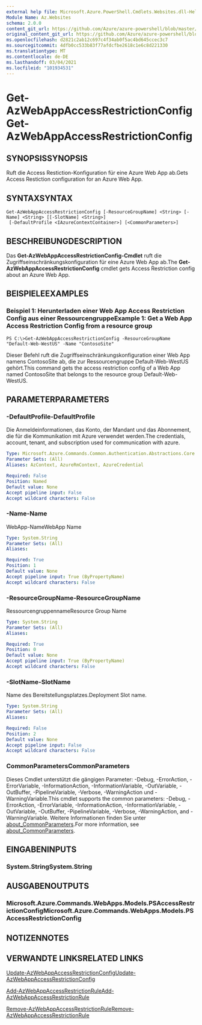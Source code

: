 ```yaml
---
external help file: Microsoft.Azure.PowerShell.Cmdlets.Websites.dll-Help.xml
Module Name: Az.Websites
schema: 2.0.0
content_git_url: https://github.com/Azure/azure-powershell/blob/master/src/Websites/Websites/help/Get-AzWebAppAccessRestrictionConfig.md
original_content_git_url: https://github.com/Azure/azure-powershell/blob/master/src/Websites/Websites/help/Get-AzWebAppAccessRestrictionConfig.md
ms.openlocfilehash: d2821c2ab12c697c4f34ab0f5ac4bd645ccec3c7
ms.sourcegitcommit: 4dfb0cc533b83f77afdcfbe2618c1e6c8d221330
ms.translationtype: MT
ms.contentlocale: de-DE
ms.lasthandoff: 03/04/2021
ms.locfileid: "101934531"
---
```

# <span data-ttu-id="6cb21-101">Get-AzWebAppAccessRestrictionConfig</span><span class="sxs-lookup"><span data-stu-id="6cb21-101">Get-AzWebAppAccessRestrictionConfig</span></span>

## <span data-ttu-id="6cb21-102">SYNOPSIS</span><span class="sxs-lookup"><span data-stu-id="6cb21-102">SYNOPSIS</span></span>
<span data-ttu-id="6cb21-103">Ruft die Access Restiction-Konfiguration für eine Azure Web App ab.</span><span class="sxs-lookup"><span data-stu-id="6cb21-103">Gets Access Restiction configuration for an Azure Web App.</span></span>

## <span data-ttu-id="6cb21-104">SYNTAX</span><span class="sxs-lookup"><span data-stu-id="6cb21-104">SYNTAX</span></span>

```
Get-AzWebAppAccessRestrictionConfig [-ResourceGroupName] <String> [-Name] <String> [[-SlotName] <String>]
 [-DefaultProfile <IAzureContextContainer>] [<CommonParameters>]
```

## <span data-ttu-id="6cb21-105">BESCHREIBUNG</span><span class="sxs-lookup"><span data-stu-id="6cb21-105">DESCRIPTION</span></span>
<span data-ttu-id="6cb21-106">Das **Get-AzWebAppAccessRestrictionConfig-Cmdlet** ruft die Zugriffseinschränkungskonfiguration für eine Azure Web App ab.</span><span class="sxs-lookup"><span data-stu-id="6cb21-106">The **Get-AzWebAppAccessRestrictionConfig** cmdlet gets Access Restriction config about an Azure Web App.</span></span>

## <span data-ttu-id="6cb21-107">BEISPIELE</span><span class="sxs-lookup"><span data-stu-id="6cb21-107">EXAMPLES</span></span>

### <span data-ttu-id="6cb21-108">Beispiel 1: Herunterladen einer Web App Access Restriction Config aus einer Ressourcengruppe</span><span class="sxs-lookup"><span data-stu-id="6cb21-108">Example 1: Get a Web App Access Restriction Config from a resource group</span></span>
```
PS C:\>Get-AzWebAppAccessRestrictionConfig -ResourceGroupName "Default-Web-WestUS" -Name "ContosoSite"
```

<span data-ttu-id="6cb21-109">Dieser Befehl ruft die Zugriffseinschränkungskonfiguration einer Web App namens ContosoSite ab, die zur Ressourcengruppe Default-Web-WestUS gehört.</span><span class="sxs-lookup"><span data-stu-id="6cb21-109">This command gets the access restriction config of a Web App named ContosoSite that belongs to the resource group Default-Web-WestUS.</span></span>

## <span data-ttu-id="6cb21-110">PARAMETER</span><span class="sxs-lookup"><span data-stu-id="6cb21-110">PARAMETERS</span></span>

### <span data-ttu-id="6cb21-111">-DefaultProfile</span><span class="sxs-lookup"><span data-stu-id="6cb21-111">-DefaultProfile</span></span>
<span data-ttu-id="6cb21-112">Die Anmeldeinformationen, das Konto, der Mandant und das Abonnement, die für die Kommunikation mit Azure verwendet werden.</span><span class="sxs-lookup"><span data-stu-id="6cb21-112">The credentials, account, tenant, and subscription used for communication with azure.</span></span>

```yaml
Type: Microsoft.Azure.Commands.Common.Authentication.Abstractions.Core.IAzureContextContainer
Parameter Sets: (All)
Aliases: AzContext, AzureRmContext, AzureCredential

Required: False
Position: Named
Default value: None
Accept pipeline input: False
Accept wildcard characters: False
```

### <span data-ttu-id="6cb21-113">-Name</span><span class="sxs-lookup"><span data-stu-id="6cb21-113">-Name</span></span>
<span data-ttu-id="6cb21-114">WebApp-Name</span><span class="sxs-lookup"><span data-stu-id="6cb21-114">WebApp Name</span></span>

```yaml
Type: System.String
Parameter Sets: (All)
Aliases:

Required: True
Position: 1
Default value: None
Accept pipeline input: True (ByPropertyName)
Accept wildcard characters: False
```

### <span data-ttu-id="6cb21-115">-ResourceGroupName</span><span class="sxs-lookup"><span data-stu-id="6cb21-115">-ResourceGroupName</span></span>
<span data-ttu-id="6cb21-116">Ressourcengruppenname</span><span class="sxs-lookup"><span data-stu-id="6cb21-116">Resource Group Name</span></span>

```yaml
Type: System.String
Parameter Sets: (All)
Aliases:

Required: True
Position: 0
Default value: None
Accept pipeline input: True (ByPropertyName)
Accept wildcard characters: False
```

### <span data-ttu-id="6cb21-117">-SlotName</span><span class="sxs-lookup"><span data-stu-id="6cb21-117">-SlotName</span></span>
<span data-ttu-id="6cb21-118">Name des Bereitstellungsplatzes.</span><span class="sxs-lookup"><span data-stu-id="6cb21-118">Deployment Slot name.</span></span>

```yaml
Type: System.String
Parameter Sets: (All)
Aliases:

Required: False
Position: 2
Default value: None
Accept pipeline input: False
Accept wildcard characters: False
```

### <span data-ttu-id="6cb21-119">CommonParameters</span><span class="sxs-lookup"><span data-stu-id="6cb21-119">CommonParameters</span></span>
<span data-ttu-id="6cb21-120">Dieses Cmdlet unterstützt die gängigen Parameter: -Debug, -ErrorAction, -ErrorVariable, -InformationAction, -InformationVariable, -OutVariable, -OutBuffer, -PipelineVariable, -Verbose, -WarningAction und -WarningVariable.</span><span class="sxs-lookup"><span data-stu-id="6cb21-120">This cmdlet supports the common parameters: -Debug, -ErrorAction, -ErrorVariable, -InformationAction, -InformationVariable, -OutVariable, -OutBuffer, -PipelineVariable, -Verbose, -WarningAction, and -WarningVariable.</span></span> <span data-ttu-id="6cb21-121">Weitere Informationen finden Sie unter [about_CommonParameters](http://go.microsoft.com/fwlink/?LinkID=113216).</span><span class="sxs-lookup"><span data-stu-id="6cb21-121">For more information, see [about_CommonParameters](http://go.microsoft.com/fwlink/?LinkID=113216).</span></span>

## <span data-ttu-id="6cb21-122">EINGABEN</span><span class="sxs-lookup"><span data-stu-id="6cb21-122">INPUTS</span></span>

### <span data-ttu-id="6cb21-123">System.String</span><span class="sxs-lookup"><span data-stu-id="6cb21-123">System.String</span></span>

## <span data-ttu-id="6cb21-124">AUSGABEN</span><span class="sxs-lookup"><span data-stu-id="6cb21-124">OUTPUTS</span></span>

### <span data-ttu-id="6cb21-125">Microsoft.Azure.Commands.WebApps.Models.PSAccessRestrictionConfig</span><span class="sxs-lookup"><span data-stu-id="6cb21-125">Microsoft.Azure.Commands.WebApps.Models.PSAccessRestrictionConfig</span></span>

## <span data-ttu-id="6cb21-126">NOTIZEN</span><span class="sxs-lookup"><span data-stu-id="6cb21-126">NOTES</span></span>

## <span data-ttu-id="6cb21-127">VERWANDTE LINKS</span><span class="sxs-lookup"><span data-stu-id="6cb21-127">RELATED LINKS</span></span>

[<span data-ttu-id="6cb21-128">Update-AzWebAppAccessRestrictionConfig</span><span class="sxs-lookup"><span data-stu-id="6cb21-128">Update-AzWebAppAccessRestrictionConfig</span></span>](./Update-AzWebAppAccessRestrictionConfig.md)

[<span data-ttu-id="6cb21-129">Add-AzWebAppAccessRestrictionRule</span><span class="sxs-lookup"><span data-stu-id="6cb21-129">Add-AzWebAppAccessRestrictionRule</span></span>](./Add-AzWebAppAccessRestrictionRule.md)

[<span data-ttu-id="6cb21-130">Remove-AzWebAppAccessRestrictionRule</span><span class="sxs-lookup"><span data-stu-id="6cb21-130">Remove-AzWebAppAccessRestrictionRule</span></span>](./Remove-AzWebAppAccessRestrictionRule.md)
